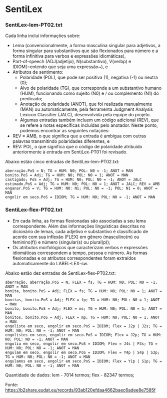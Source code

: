 # SentiLex

### SentiLex-lem-PT02.txt
Cada linha inclui informações sobre:
- Lema (convencionalmente, a forma masculina singular para adjetivos, a forma singular para substantivos que são flexionados para número e a forma infinitiva 
  para verbos e expressões idiomáticas),
- Part-of-speech (ADJ(adjetijo), N(substantivo), V(verbp) e IDIOM(~entendo que seja uma expressão~), e
- Atributos de sentimento:
  * Polaridade (POL), que pode ser positiva (1), negativa (-1) ou neutra (0);
  * Alvo de polaridade (TG), que corresponde a um substantivo humano (HUM), funcionando como sujeito (N0) e / ou complemento (N1) do predicado;
  * Anotação de polaridade (ANOT), que foi realizada manualmente (MAN) ou automaticamente, pela ferramenta Judgment Analysis Lexicon Classifier (JALC), 
    desenvolvida pela equipe do projeto.
  * Algumas entradas também incluem um código adicional (REV), que se refere a notas específicas incluídas pelo anotador. Neste ponto, podemos encontrar as 
    seguintes notações:
- REV = AMB, o que significa que a entrada é ambígua com outras palavras transmitindo polaridades diferentes, e
- REV: POL, o que significa que o código de polaridade atribuído anteriormente à entrada em SentiLex-PT01 foi revisado.

Abaixo estão cinco entradas de SentiLex-lem-PT02.txt:

	aberração.PoS = N; TG = HUM: N0; POL: N0 = -1; ANOT = MAN
	bonito.PoS = Adj; TG = HUM: N0; POL: N0 = 1; ANOT = MAN
	castigado; PoS = Adj; TG = HUM: N0; POL: N0 = -1; ANOT = JALC
	estimado.PoS = Adj; TG = HUM: N0; POL: N0 = 1; ANOT = JALC; REV = AMB
	enganar.PoS = V; TG = HUM: N0: N1; POL: N0 = -1; POL: N1 = 0; ANOT = MAN
	engolir em seco.PoS = IDIOM; TG = HUM: N0; POL: N0 = -1; ANOT = MAN

### SentiLex-flex-PT02.txt
- Em cada linha, as formas flexionadas são associadas a seu lema correspondente. Além das informações linguísticas descritas no dicionário de lemas, cada 
  adjetivo e substantivo é classificado de acordo com sua inflexão (FLEX) em gênero (masculino(m) ou feminino(f)) e número (singular(s) ou plural(p)); 
- Os atributos morfológicos que caracterizam verbos e expressões idiomáticas correspondem a tempo, pessoa e número. As formas flexionadas e os atributos 
  correspondentes foram extraídos automaticamente do LABEL-LEX-sw.

Abaixo estão dez entradas de SentiLex-flex-PT02.txt:

	aberração, aberração.PoS = N; FLEX = fs; TG = HUM: N0; POL: N0 = -1; ANOT = MAN
	bonita, bonito.PoS = Adj; FLEX = fs; TG = HUM: N0; POL: N0 = 1; ANOT = MAN
	bonitas, bonito.PoS = Adj; FLEX = fp; TG = HUM: N0; POL: N0 = 1; ANOT = MAN
	bonito, bonito.PoS = Adj; FLEX = ms; TG = HUM: N0; POL: N0 = 1; ANOT = MAN
	bonitos, bonito.PoS = Adj; FLEX = mp; TG = HUM: N0; POL: N0 = 1; ANOT = MAN
	engoliste em seco, engolir em seco.PoS = IDIOM; Flex = J2p | J2s; TG = HUM: N0; POL: N0 = -1; ANOT = MAN
	engolistes em seco, engolir em seco.PoS = IDIOM; Flex = J2p; TG = HUM: N0; POL: N0 = -1; ANOT = MAN
	engoliu em seco, engolir em seco.PoS = IDIOM; Flex = J4s | P3s; TG = HUM: N0; POL: N0 = -1; ANOT = MAN
	engulam em seco, engolir em seco.PoS = IDIOM; Flex = Y4p | S4p | S3p; TG = HUM: N0; POL: N0 = -1; ANOT = MAN
	engulamos em seco, engolir em seco.PoS = IDIOM; Flex = Y1p | S1p; TG = HUM: N0; POL: N0 = -1; ANOT = MAN

Quantidade de dados: lem - 7014 termos; flex - 82347 termos;

Fonte: https://b2share.eudat.eu/records/93ab120efdaa4662baec6adee8e7585f
